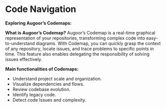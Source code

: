 # Code Navigation

**Exploring Augoor’s Codemaps:**

**What is Augoor’s Codemap?**
Augoor’s Codemap is a real-time graphical representation of your repositories, transforming complex code into easy-to-understand diagrams. With Codemap, you can quickly grasp the context of any repository, locate issues, and trace problems to specific points in time. This feature also enables delegating the responsibility of solving issues effectively.

**Main functionalities of Codemaps:**

- Understand project scale and organization.
- Visualize dependencies and flows.
- Review codebase evolution.
- Identify legacy code.
- Detect code Issues and complexity.


